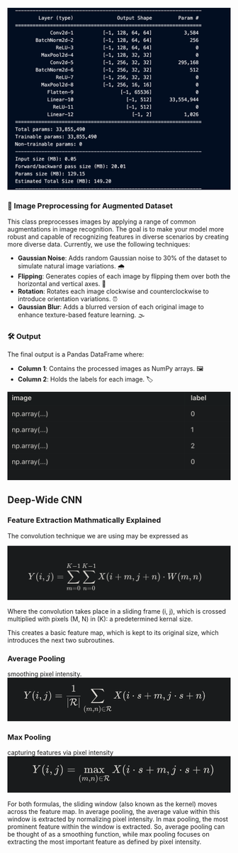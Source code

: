 
![model_summary](imgs/model_summary.png)


### 📸 Image Preprocessing for Augmented Dataset

This class preprocesses images by applying a range of common augmentations in image recognition. The goal is to make your model more robust and capable of recognizing features in diverse scenarios by creating more diverse data. Currently, we use the following techniques:

- **Gaussian Noise**: Adds random Gaussian noise to 30% of the dataset to simulate natural image variations. 🌧️
- **Flipping**: Generates copies of each image by flipping them over both the horizontal and vertical axes. 🔄
- **Rotation**: Rotates each image clockwise and counterclockwise to introduce orientation variations. ⏰
- **Gaussian Blur**: Adds a blurred version of each original image to enhance texture-based feature learning. 🌫️

### 🛠️ Output

The final output is a Pandas DataFrame where:

- **Column 1**: Contains the processed images as NumPy arrays. 🖼️
- **Column 2**: Holds the labels for each image. 🏷️

![df_example](imgs/dataframe.png)

## Deep-Wide CNN

### Feature Extraction Mathmatically Explained
The convolution technique we are using may be expressed as

![convo_example](imgs/convolution.png)

Where the convolution takes place in a sliding frame (i, j), which is crossed multiplied with pixels (M, N) in (K): a predetermined kernal size.

This creates a basic feature map, which is kept to its original size, which introduces the next two subroutines.

### Average Pooling
smoothing pixel intensity.
![avg_pooling](imgs/pooling.png)

### Max Pooling
capturing features via pixel intensity
![max_pooling](imgs/max_pooling.png)


For both formulas, the sliding window (also known as the kernel) moves across the feature map. In average pooling, the average value within this window is extracted by normalizing pixel intensity. In max pooling, the most prominent feature within the window is extracted. 
So, average pooling can be thought of as a smoothing function, while max pooling focuses on extracting the most important feature as defined by pixel intensity.
